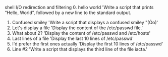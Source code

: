 shell I/O redirection and filtering 
0. hello world 'Write a script that prints “Hello, World”, followed by a new line to the standard output.
1. Confused smiley 'Write a script that displays a confused smiley "(Ôo)'
2. Let's display a file 'Display the content of the /etc/passwd file.'
3. What about 2? 'Display the content of /etc/passwd and /etc/hosts'
4. Last lines of a file 'Display the last 10 lines of /etc/passwd'
5. I'd prefer the first ones actually 'Display the first 10 lines of /etc/passwd'
6. Line #2 'Write a script that displays the third line of the file iacta.'
